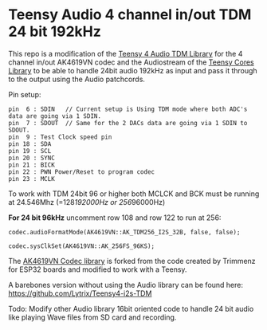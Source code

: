 # Teensy Audio 4 channel in/out TDM 24 bit 192kHz

This repo is a modification of the [Teensy 4 Audio TDM Library](http://github.com/paulstoffregen/audio) for the 4 channel in/out AK4619VN codec and the Audiostream of the [Teensy Cores Library](https://github.com/PaulStoffregen/cores/tree/master/teensy4) to be able to handle 24bit audio 192kHz as input and pass it through to the output using the Audio patchcords.

Pin setup:
```  
pin  6 : SDIN   // Current setup is Using TDM mode where both ADC's data are going via 1 SDIN.
pin  7 : SDOUT  // Same for the 2 DACs data are going via 1 SDIN to SDOUT.
pin  9 : Test Clock speed pin
pin 18 : SDA
pin 19 : SCL
pin 20 : SYNC
pin 21 : BICK
pin 22 : PWN Power/Reset to program codec
pin 23 : MCLK
```
To work with TDM 24bit 96 or higher both MCLCK and BCK must be running at 24.546Mhz (=128*192000Hz or 256*96000Hz) 

**For 24 bit 96kHz**
uncomment row 108 and row 122 to run at 256: 
```
codec.audioFormatMode(AK4619VN::AK_TDM256_I2S_32B, false, false);

codec.sysClkSet(AK4619VN::AK_256FS_96KS);
```

The [AK4619VN Codec library](https://github.com/Lytrix/ak4619vn) is forked from the code created by Trimmenz for ESP32 boards and modified to work with a Teensy.

A barebones version without using the Audio library can be found here:
https://github.com/Lytrix/Teensy4-i2s-TDM

Todo:
Modify other Audio library 16bit oriented code to handle 24 bit audio like playing Wave files from SD card and recording.
